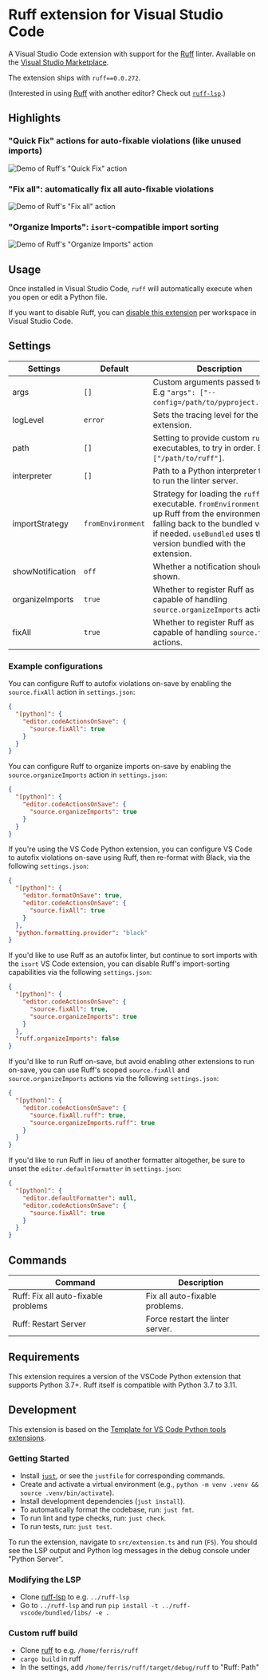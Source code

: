# Ruff extension for Visual Studio Code

A Visual Studio Code extension with support for the [Ruff](https://github.com/charliermarsh/ruff)
linter. Available on the [Visual Studio Marketplace](https://marketplace.visualstudio.com/items?itemName=charliermarsh.ruff).

The extension ships with `ruff==0.0.272`.

(Interested in using [Ruff](https://github.com/charliermarsh/ruff) with another editor? Check out
[`ruff-lsp`](https://github.com/astral-sh/ruff-lsp).)

## Highlights

### "Quick Fix" actions for auto-fixable violations (like unused imports)

![Demo of Ruff's "Quick Fix" action](https://user-images.githubusercontent.com/1309177/205176932-44cfc03a-120f-4bad-b710-612bdd7765d6.gif)

### "Fix all": automatically fix all auto-fixable violations

![Demo of Ruff's "Fix all" action](https://user-images.githubusercontent.com/1309177/205175763-cf34871d-5c05-4abf-9916-440afc82dbf8.gif)

### "Organize Imports": `isort`-compatible import sorting

![Demo of Ruff's "Organize Imports" action](https://user-images.githubusercontent.com/1309177/205175987-82e23e21-14bb-467d-9ef0-027f24b75865.gif)

## Usage

Once installed in Visual Studio Code, `ruff` will automatically execute when you open or edit a
Python file.

If you want to disable Ruff, you can [disable this extension](https://code.visualstudio.com/docs/editor/extension-marketplace#_disable-an-extension)
per workspace in Visual Studio Code.

## Settings

| Settings         | Default           | Description                                                                                                                                                                                                |
| ---------------- | ----------------- | ---------------------------------------------------------------------------------------------------------------------------------------------------------------------------------------------------------- |
| args             | `[]`              | Custom arguments passed to `ruff`. E.g `"args": ["--config=/path/to/pyproject.toml"]`.                                                                                                                     |
| logLevel         | `error`           | Sets the tracing level for the extension.                                                                                                                                                                  |
| path             | `[]`              | Setting to provide custom `ruff` executables, to try in order. E.g. `["/path/to/ruff"]`.                                                                                                                   |
| interpreter      | `[]`              | Path to a Python interpreter to use to run the linter server.                                                                                                                                              |
| importStrategy   | `fromEnvironment` | Strategy for loading the `ruff` executable. `fromEnvironment` picks up Ruff from the environment, falling back to the bundled version if needed. `useBundled` uses the version bundled with the extension. |
| showNotification | `off`             | Whether a notification should be shown.                                                                                                                                                                    |
| organizeImports  | `true`            | Whether to register Ruff as capable of handling `source.organizeImports` actions.                                                                                                                          |
| fixAll           | `true`            | Whether to register Ruff as capable of handling `source.fixAll` actions.                                                                                                                                   |

### Example configurations

You can configure Ruff to autofix violations on-save by enabling the `source.fixAll` action in
`settings.json`:

```json
{
  "[python]": {
    "editor.codeActionsOnSave": {
      "source.fixAll": true
    }
  }
}
```

You can configure Ruff to organize imports on-save by enabling the `source.organizeImports` action in
`settings.json`:

```json
{
  "[python]": {
    "editor.codeActionsOnSave": {
      "source.organizeImports": true
    }
  }
}
```

If you're using the VS Code Python extension, you can configure VS Code to autofix violations
on-save using Ruff, then re-format with Black, via the following `settings.json`:

```json
{
  "[python]": {
    "editor.formatOnSave": true,
    "editor.codeActionsOnSave": {
      "source.fixAll": true
    }
  },
  "python.formatting.provider": "black"
}
```

If you'd like to use Ruff as an autofix linter, but continue to sort imports with the `isort` VS
Code extension, you can disable Ruff's import-sorting capabilities via the following
`settings.json`:

```json
{
  "[python]": {
    "editor.codeActionsOnSave": {
      "source.fixAll": true,
      "source.organizeImports": true
    }
  },
  "ruff.organizeImports": false
}
```

If you'd like to run Ruff on-save, but avoid enabling other extensions to run on-save, you can
use Ruff's scoped `source.fixAll` and `source.organizeImports` actions via the following `settings.json`:

```json
{
  "[python]": {
    "editor.codeActionsOnSave": {
      "source.fixAll.ruff": true,
      "source.organizeImports.ruff": true
    }
  }
}
```

If you'd like to run Ruff in lieu of another formatter altogether, be sure to unset the
`editor.defaultFormatter` in `settings.json`:

```json
{
  "[python]": {
    "editor.defaultFormatter": null,
    "editor.codeActionsOnSave": {
      "source.fixAll": true
    }
  }
}
```

## Commands

| Command                             | Description                      |
| ----------------------------------- | -------------------------------- |
| Ruff: Fix all auto-fixable problems | Fix all auto-fixable problems.   |
| Ruff: Restart Server                | Force restart the linter server. |

## Requirements

This extension requires a version of the VSCode Python extension that supports Python 3.7+. Ruff
itself is compatible with Python 3.7 to 3.11.

## Development

This extension is based on the [Template for VS Code Python tools extensions](https://github.com/microsoft/vscode-python-tools-extension-template).

### Getting Started

- Install [`just`](https://github.com/casey/just), or see the `justfile` for corresponding commands.
- Create and activate a virtual environment (e.g., `python -m venv .venv && source .venv/bin/activate`).
- Install development dependencies (`just install`).
- To automatically format the codebase, run: `just fmt`.
- To run lint and type checks, run: `just check`.
- To run tests, run: `just test`.

To run the extension, navigate to `src/extension.ts` and run (`F5`). You should see the LSP output
and Python log messages in the debug console under "Python Server".

### Modifying the LSP

- Clone [ruff-lsp](https://github.com/charliermarsh/ruff-lsp) to e.g. `../ruff-lsp`
- Go to `../ruff-lsp` and run `pip install -t ../ruff-vscode/bundled/libs/ -e .`

### Custom ruff build

- Clone [ruff](https://github.com/charliermarsh/ruff) to e.g. `/home/ferris/ruff`
- `cargo build` in ruff
- In the settings, add `/home/ferris/ruff/target/debug/ruff` to "Ruff: Path"
